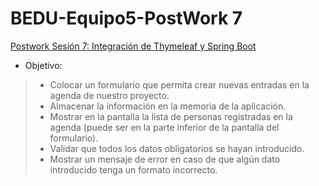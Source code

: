 # BEDU-Equipo5-PostWork 7

[Postwork Sesión 7: Integración de Thymeleaf y Spring Boot](https://github.com/beduExpert/Java-Backend-I-Santander-2022/tree/main/Sesion-07/Postwork)

* Objetivo:

> * Colocar un formulario que permita crear nuevas entradas en la agenda de nuestro proyecto.
> * Almacenar la información en la memoria de la aplicación.
> * Mostrar en la pantalla la lista de personas registradas en la agenda (puede ser en la parte inferior de la pantalla del formulario).
> * Validar que todos los datos obligatorios se hayan introducido.
> * Mostrar un mensaje de error en caso de que algún dato introducido tenga un formato incorrecto.

